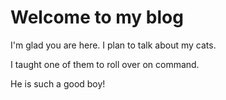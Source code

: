 # Welcome to my blog

I'm glad you are here. I plan to talk about my cats. 

I taught one of them to roll over on command.

He is such a good boy!
